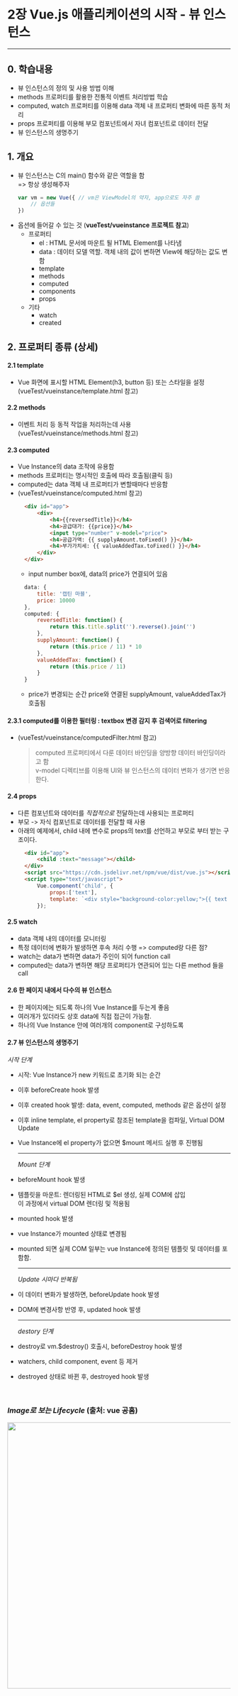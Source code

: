# 2장 Vue.js 애플리케이션의 시작 - 뷰 인스턴스
<hr>

## 0. 학습내용
- 뷰 인스턴스의 정의 및 사용 방법 이해
- methods 프로퍼티를 활용한 전통적 이벤트 처리방법 학습
- computed, watch 프로퍼티를 이용해 data 객체 내 프로퍼티 변화에 따른 동적 처리
- props 프로퍼티를 이용해 부모 컴포넌트에서 자녀 컴포넌트로 데이터 전달
- 뷰 인스턴스의 생명주기

## 1. 개요
- 뷰 인스턴스는 C의 main() 함수와 같은 역할을 함   
=> 항상 생성해주자
  ```javascript
  var vm = new Vue({ // vm은 ViewModel의 약자, app으로도 자주 씀
      // 옵션들
  })
  ```
- 옵션에 들어갈 수 있는 것 (__vueTest/vueinstance 프로젝트 참고__)
  - 프로퍼티
    - el : HTML 문서에 마운트 될 HTML Element를 나타냄
    - data : 데이터 모델 역할. 객체 내의 값이 변하면 View에 해당하는 값도 변함
    - template
    - methods
    - computed
    - components
    - props 
  - 기타
    - watch
    - created

## 2. 프로퍼티 종류 (상세)

#### 2.1 template 
- Vue 화면에 표시할 HTML Element(h3, button 등) 또는 스타일을 설정   
(vueTest/vueinstance/template.html 참고)

#### 2.2 methods
- 이벤트 처리 등 동적 작업을 처리하는데 사용   
(vueTest/vueinstance/methods.html 참고)

#### 2.3 computed
- Vue Instance의 data 조작에 유용함
- methods 프로퍼티는 명시적인 호출에 따라 호출됨(클릭 등)
- computed는 data 객체 내 프로퍼티가 변할때마다 반응함
- (vueTest/vueinstance/computed.html 참고)
  ```html
    <div id="app">
        <div>
            <h4>{{reversedTitle}}</h4>
            <h4>공급대가: {{price}}</h4>
            <input type="number" v-model="price">
            <h4>공급가액: {{ supplyAmount.toFixed() }}</h4>
            <h4>부가가치세: {{ valueAddedTax.toFixed() }}</h4>
        </div>
    </div>
  ```
  - input number box에, data의 price가 연결되어 있음
  ```javascript
    data: {
        title: '캡틴 마블',
        price: 10000
    },
    computed: {
        reversedTitle: function() {
            return this.title.split('').reverse().join('')
        },
        supplyAmount: function() {
            return (this.price / 11) * 10
        },
        valueAddedTax: function() {
            return (this.price / 11)
        }
    }
  ```
  - price가 변경되는 순간 price와 연결된 supplyAmount, valueAddedTax가 호출됨

#### 2.3.1 computed를 이용한 필터링 : textbox 변경 감지 후 검색어로 filtering
- (vueTest/vueinstance/computedFilter.html 참고)
  > computed 프로퍼티에서 다룬 데이터 바인딩을 양방향 데이터 바인딩이라고 함   
  v-model 디렉티브를 이용해 UI와 뷰 인스턴스의 데이터 변화가 생기면 반응한다.

#### 2.4 props
- 다른 컴포넌트와 데이터를 _직접적으로_ 전달하는데 사용되는 프로퍼티
- 부모 -> 자식 컴포넌트로 데이터를 전달할 때 사용
- 아래의 예제에서, child 내에 변수로 props의 text를 선언하고 부모로 부터 받는 구조이다.
  ```html
    <div id="app">
        <child :text="message"></child>
    </div>
    <script src="https://cdn.jsdelivr.net/npm/vue/dist/vue.js"></script>
    <script type="text/javascript">
        Vue.component('child', {
            props:['text'],
            template: `<div style="background-color:yellow;">{{ text }}</div>`
        });
  ```

#### 2.5 watch
- data 객체 내의 데이터를 모니터링
- 특정 데이터에 변화가 발생하면 후속 처리 수행 => computed랑 다른 점?
- watch는 data가 변하면 data가 주인이 되어 function call
- computed는 data가 변하면 해당 프로퍼티가 연관되어 있는 다른 method 들을 call

#### 2.6 한 페이지 내에서 다수의 뷰 인스턴스
- 한 페이지에는 되도록 하나의 Vue Instance를 두는게 좋음
- 여러개가 있더라도 상호 data에 직접 접근이 가능함.
- 하나의 Vue Instance 안에 여러개의 component로 구성하도록

#### 2.7 뷰 인스턴스의 생명주기

  _시작 단계_
- 시작: Vue Instance가 new 키워드로 초기화 되는 순간
- 이후 beforeCreate hook 발생
- 이후 created hook 발생: data, event, computed, methods 같은 옵션이 설정
- 이후 inline template, el property로 참조된 template을 컴파일, Virtual DOM Update
- Vue Instance에 el property가 없으면 $mount 메서드 실행 후 진행됨

  <hr>
  
  _Mount 단계_
- beforeMount hook 발생
- 템플릿을 마운트: 렌더링된 HTML로 $el 생성, 실제 COM에 삽입   
이 과정에서 virtual DOM 렌더링 및 적용됨   
- mounted hook 발생
- vue Instance가 mounted 상태로 변경됨
- mounted 되면 실제 COM 일부는 vue Instance에 정의된 템플릿 및 데이터를 포함함.

  <hr>

  _Update 시마다 반복됨_
- 이 데이터 변화가 발생하면, beforeUpdate hook 발생
- DOM에 변경사항 반영 후, updated hook 발생
  <hr>

  _destory 단계_
- destroy로 vm.$destroy() 호출시, beforeDestroy hook 발생
- watchers, child component, event 등 제거
- destroyed 상태로 바뀐 후, destroyed hook 발생   

<br>

### _Image로 보는 Lifecycle_ (출처: vue 공홈)
<image src ="https://kr.vuejs.org/images/lifecycle.png" width = 600>